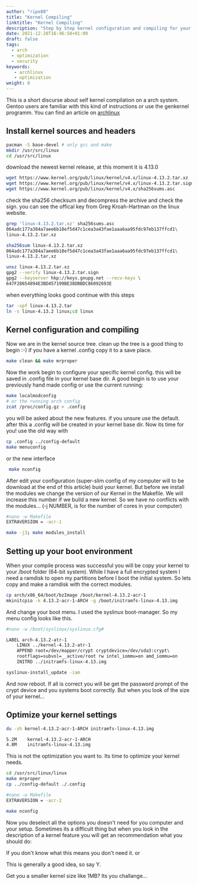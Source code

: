 ```yaml
---
author: "ripx80"
title: "Kernel Compiling"
linktitle: "Kernel Compiling"
description: "Step by Step kernel configuration and compiling for your system"
date: 2021-12-28T16:46:50+01:00
draft: false
tags:
  - arch
  - optimization
  - security
keywords:
   - archlinux
   - optimization
weight: 0
---
```


This is a short discurse about self kernel compilation on a arch system. Gentoo users are familiar with this kind of instructions or use the genkernel programm.
You can find an article on [archlinux](https://wiki.archlinux.org/index.php/Kernels/Traditional_compilation)

<!--more-->

## Install kernel sources and headers

```sh
pacman -S base-devel # only gcc and make
mkdir /usr/src/linux
cd /usr/src/linux
```

download the newest kernel release, at this moment it is 4.13.0

```sh
wget https://www.kernel.org/pub/linux/kernel/v4.x/linux-4.13.2.tar.xz
wget https://www.kernel.org/pub/linux/kernel/v4.x/linux-4.13.2.tar.sign
wget https://www.kernel.org/pub/linux/kernel/v4.x/sha256sums.asc
```

check the sha256 checksum and decompress the archive and check the sign. you can see the offical key from Greg Kroah-Hartman on the linux website.

```sh
grep 'linux-4.13.2.tar.xz' sha256sums.asc
064adc177a384a7aee6b18ef5d47c1cea3a43fae1aaa6aa95fdc97eb137ffcd1\
linux-4.13.2.tar.xz

sha256sum linux-4.13.2.tar.xz
064adc177a384a7aee6b18ef5d47c1cea3a43fae1aaa6aa95fdc97eb137ffcd1\
linux-4.13.2.tar.xz

unxz linux-4.13.2.tar.xz
gpg2 --verify linux-4.13.2.tar.sign
gpg2 --keyserver hkp://keys.gnupg.net --recv-keys \
647F28654894E3BD457199BE38DBBDC86092693E
```

when everything looks good continue with this steps

```sh
tar -xpf linux-4.13.2.tar
ln -s linux-4.13.2 linux;cd linux
```

## Kernel configuration and compiling

Now we are in the kernel source tree. clean up the tree is a good thing to begin :-)
if you have a kernel .config copy it to a save place.

```sh
make clean && make mrproper
```

Now the work begin to configure your specific kernel config. this will be saved in .config file in your kernel base dir. A good begin is to use your previously hand made config or use the current running:

```sh
make localmodconfig
# or the running arch config
zcat /proc/config.gz > .config
```

you will be asked about the new features. if you unsure use the default.
after this a .config will be created in your kernel base dir. Now its time for you!
use the old way with

```sh
cp .config ../config-default
make menuconfig
```

or the new interface

```sh
 make nconfig
```

After edit your configuration (super-slim config of my computer will to be download at the end of this article) buid your kernel. But before we install the modules we change the version of our Kernel in the Makefile. We will increase this number if we build a new kernel. So we have no conflicts with the modules... (-j NUMBER, is for the number of cores in your computer)

```sh
#nano -w Makefile
EXTRAVERSION = -acr-1

make -j3; make modules_install
```

## Setting up your boot environment

When your compile process was successful you will be copy your kernel to your /boot folder (64-bit system). While I have a full encrypted system I need a ramdisk to open my partitions before I boot the initial system. So lets copy and make a ramdisk with the correct modules.

```sh
cp arch/x86_64/boot/bzImage /boot/kernel-4.13.2-acr-1
mkinitcpio -k 4.13.2-acr-1-ARCH -g /boot/initramfs-linux-4.13.img
```

And change your boot menu. I used the syslinux boot-manager. So my menu config looks like this.

```sh
#nano -w /boot/syslinux/syslinux.cfg#

LABEL arch-4.13.2-atr-1
    LINUX ../kernel-4.13.2-atr-1
    APPEND root=/dev/mapper/crypt cryptdevice=/dev/sda3:crypt\
    rootflags=subvol=__active/root rw intel_iommu=on amd_iommu=on
    INITRD ../initramfs-linux-4.13.img

syslinux-install_update -iam
```

And now reboot. If all is correct you will be get the password prompt of the crypt device and you systems boot correctly. But when you look of the size of your kernel...

## Optimize your kernel settings

```sh
du -sh kernel-4.13.2-acr-1-ARCH initramfs-linux-4.13.img

5.2M    kernel-4.13.2-acr-1-ARCH
4.8M    initramfs-linux-4.13.img
```

This is not the optimization you want to. Its time to optimize your kernel needs.

```sh
cd /usr/src/linux/linux
make mrproper
cp ../config-default ./.config

#nano -w Makefile
EXTRAVERSION = -acr-2

make nconfig
```

Now you deselect all the options you doesn't need for you computer and your setup.
Sometimes its a difficult thing but when you look in the description of a kernel feature you will get an recommendation what you should do:

 If you don't know what this means you don't need it.
or

This is generally a good idea, so say Y.

Get you a smaller kernel size like 1MB? Its you challange...
